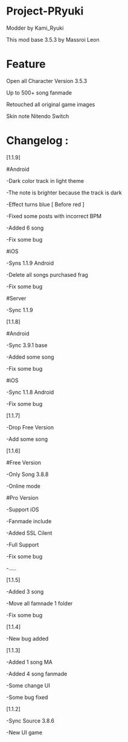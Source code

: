 # Project-PRyuki
Modder by Kami_Ryuki

This mod base 3.5.3 by Massroi Leon

# Feature
Open all Character Version 3.5.3

Up to 500+ song fanmade

Retouched all original game images

Skin note Nitendo Switch

# Changelog :
[1.1.9]

#Android

-Dark color track in light theme

-The note is brighter because the track is dark

-Effect turns blue [ Before red ]

-Fixed some posts with incorrect BPM

-Added 6 song

-Fix some bug

#iOS

-Syns 1.1.9 Android

-Delete all songs purchased frag

-Fix some bug

#Server

-Sync 1.1.9

[1.1.8]

#Android

-Sync 3.9.1 base

-Added some song

-Fix some bug

#iOS

-Sync 1.1.8 Android

-Fix some bug

[1.1.7]

-Drop Free Version

-Add some song

[1.1.6]

#Free Version

-Only Song 3.8.8

-Online mode

#Pro Version

-Support iOS

-Fanmade include

-Added SSL Cilent

-Full Support

-Fix some bug

-.....

[1.1.5]

-Added 3 song

-Move all famnade 1 folder

-Fix some bug

[1.1.4]

-New bug added

[1.1.3]

-Added 1 song MA

-Added 4 song fanmade

-Some change UI

-Some bug fixed

[1.1.2]

-Sync Source 3.8.6

-New UI game
